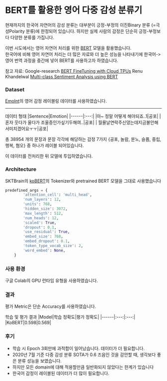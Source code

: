 

<!-- @import "[TOC]" {cmd="toc" depthFrom=1 depthTo=6 orderedList=false} -->

<!-- code_chunk_output -->

# BERT를 활용한 영어 다중 감성 분류기

현재까지의 한국어 자연어의 감성 분류는 대부분이 긍정-부정의 이진Binary 분류 (=극성Polarity 분류)에 한정되어 있습니다.
하지만 실제 사람의 감정은 단순히 긍정-부정보다 다양한 분류를 가집니다.

이번 시도에서는 영어 자연어 처리를 위한 [BERT](https://github.com/google-research/bert) 모델을 활용했습니다.  
한국어에 비해 영어 자연어 처리는 더 많은 자료와 더 높은 성능을 나타내기에 한국어->영어 번역 과정을 중간에 넣어 BERT를 사용하고자 하였습니다.

참고 자료:
Google-research [BERT FineTuning with Cloud TPUs](https://colab.research.google.com/github/tensorflow/tpu/blob/master/tools/colab/bert_finetuning_with_cloud_tpus.ipynb)
Renu Khandelwal [Multi-class Sentiment Analysis using BERT](https://towardsdatascience.com/multi-class-sentiment-analysis-using-bert-86657a2af156?gi=c537e046d9bc)

### Dataset
[EmoInt](https://saifmohammad.com/WebPages/EmotionIntensity-SharedTask.html)의 영어 감정 레이블링 데이터를 사용하였습니다.



*****************************
데이터 형태 
|Sentence|Emotion|
|------|:---:|
|아~ 정말 어떻게 해야되죠..1|공포|
| 혼자 웃다가 울다가 조울증인가싶기두해여..|공포|
| 월욜날연락주신댔는데지금불안해서미치겠어요ㅜㅜ|공포|

총 38954 개의 문장과 문장 각각에 해당하는 감정 7가지 {공포, 놀람, 분노, 슬픔, 중립, 행복, 혐오} 중 하나가 레이블 되어있습니다.

이 데이터를 전처리한 뒤 모델에 투입하였습니다.


### Architecture

SKTBrain의 [koBERT](https://github.com/SKTBrain/KoBERT)의 Tokenizer와 pretrained BERT 모델을 그대로 사용했습니다

```python
predefined_args = {
        'attention_cell': 'multi_head',
        'num_layers': 12,
        'units': 768,
        'hidden_size': 3072,
        'max_length': 512,
        'num_heads': 12,
        'scaled': True,
        'dropout': 0.1,
        'use_residual': True,
        'embed_size': 768,
        'embed_dropout': 0.1,
        'token_type_vocab_size': 2,
        'word_embed': None,
    }
```

### 사용 환경
구글 Colab의 GPU 런타임 유형을 사용하였습니다.  


### 결과
평가 Metric은 단순 Accuracy를 사용하였습니다.

학습 및 평가 결과 
|Model|학습 정확도|평가 정확도|
|------|:---:|:---:|
|KoBERT|0.598|0.569|

### 후기
- 학습 시 Epoch 3회만에 과적합이 일어났습니다. 데이터가 더 필요합니다.
- 2020년 7월 기준 다중 감성 분류 SOTA가 0.6 즈음인 것을 감안할 때, 생각보다 좋은 분류 성능을 보였습니다.
- 하지만 모든 domain에 대해 적용할만큼 일반화되지 않았다는 한계가 있습니다
- 한국어 감정이 레이블된 데이터가 더 많이 필요합니다.


